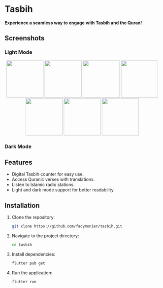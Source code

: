 # Tasbih

**Experience a seamless way to engage with Tasbih and the Quran!**

## Screenshots

### Light Mode
<p align="center">
  <img src="https://github.com/user-attachments/assets/e202eebd-93d4-422a-9d7b-d420744a9735" width="120" /> <!-- Tasbeeh -->
  <img src="https://github.com/user-attachments/assets/c4ade213-4256-478a-9ac9-c734a2e037e6" width="120" /> <!-- Sura Content -->
  <img src="https://github.com/user-attachments/assets/f37d392c-13a3-425a-adef-8e056eb1a499" width="120" /> <!-- Sura Content 3 -->
  <img src="https://github.com/user-attachments/assets/22c7da23-fd44-4bfd-b90f-994176055e99" width="120" /> <!-- Radio -->
  <img src="https://github.com/user-attachments/assets/15f8c7be-81af-4e1b-b628-a1344085beca" width="120" /> <!-- Quran -->
  <img src="https://github.com/user-attachments/assets/a45183b5-61f7-42d9-a9d1-e702b91541a4" width="120" /> <!-- Quran 3 -->
  <img src="https://github.com/user-attachments/assets/67ab9299-e121-4f68-9b1d-d0320424aac0" width="120" /> <!-- Group 8 -->
</p>

### Dark Mode
<p align="center">

</p>

## Features
- Digital Tasbih counter for easy use.
- Access Quranic verses with translations.
- Listen to Islamic radio stations.
- Light and dark mode support for better readability.

## Installation
1. Clone the repository:
   ```sh
   git clone https://github.com/fadymonier/tasbih.git
   ```
2. Navigate to the project directory:
   ```sh
   cd tasbih
   ```
3. Install dependencies:
   ```sh
   flutter pub get
   ```
4. Run the application:
   ```sh
   flutter run
   ```


